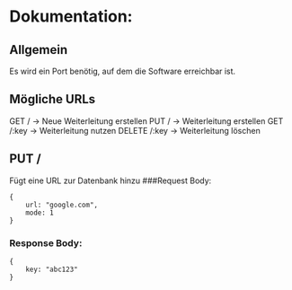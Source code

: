 # Dokumentation:
## Allgemein
Es wird ein Port benötig, auf dem die Software erreichbar ist.
## Mögliche URLs
GET / -> Neue Weiterleitung erstellen
PUT / -> Weiterleitung erstellen
GET /:key -> Weiterleitung nutzen
DELETE /:key -> Weiterleitung löschen
## PUT /
Fügt eine URL zur Datenbank hinzu
###Request Body:
```
{
    url: "google.com",
    mode: 1
}
```
### Response Body:
```
{
    key: "abc123"
}
